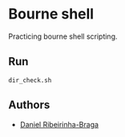 # Bourne shell

Practicing bourne shell scripting.

## Run

```shell
dir_check.sh
```

## Authors

- [Daniel Ribeirinha-Braga](https://github.com/DBragz)

